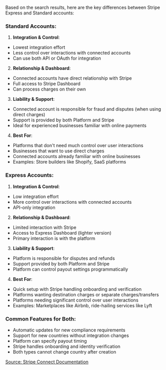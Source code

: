 Based on the search results, here are the key differences between Stripe Express and Standard accounts:

### Standard Accounts:

1. **Integration & Control**:
- Lowest integration effort
- Less control over interactions with connected accounts
- Can use both API or OAuth for integration

2. **Relationship & Dashboard**:
- Connected accounts have direct relationship with Stripe
- Full access to Stripe Dashboard
- Can process charges on their own

3. **Liability & Support**:
- Connected account is responsible for fraud and disputes (when using direct charges)
- Support is provided by both Platform and Stripe
- Ideal for experienced businesses familiar with online payments

4. **Best For**:
- Platforms that don't need much control over user interactions
- Businesses that want to use direct charges
- Connected accounts already familiar with online businesses
- Examples: Store builders like Shopify, SaaS platforms

### Express Accounts:

1. **Integration & Control**:
- Low integration effort
- More control over interactions with connected accounts
- API-only integration

2. **Relationship & Dashboard**:
- Limited interaction with Stripe
- Access to Express Dashboard (lighter version)
- Primary interaction is with the platform

3. **Liability & Support**:
- Platform is responsible for disputes and refunds
- Support provided by both Platform and Stripe
- Platform can control payout settings programmatically

4. **Best For**:
- Quick setup with Stripe handling onboarding and verification
- Platforms wanting destination charges or separate charges/transfers
- Platforms needing significant control over user interactions
- Examples: Marketplaces like Airbnb, ride-hailing services like Lyft

### Common Features for Both:
- Automatic updates for new compliance requirements
- Support for new countries without integration changes
- Platform can specify payout timing
- Stripe handles onboarding and identity verification
- Both types cannot change country after creation

[Source: Stripe Connect Documentation](https://docs.stripe.com/connect/accounts)
